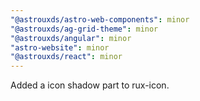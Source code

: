 ```yaml
---
"@astrouxds/astro-web-components": minor
"@astrouxds/ag-grid-theme": minor
"@astrouxds/angular": minor
"astro-website": minor
"@astrouxds/react": minor
---
```


Added a icon shadow part to rux-icon.
